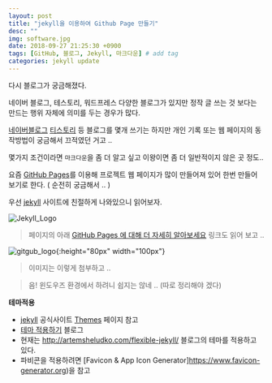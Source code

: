 ```yaml
---
layout: post
title: "jekyll을 이용하여 Github Page 만들기"
desc: ""
img: software.jpg
date: 2018-09-27 21:25:30 +0900
tags: [GitHub, 블로그, Jekyll, 마크다운] # add tag
categories: jekyll update
---
```


다시 블로그가 궁금해졌다. 

네이버 블로그, 테스토리, 워드프레스 다양한 블로그가 있지만 정작 글 쓰는 것 보다는 만드는 행위 자체에 의미를 두는 경우가 많다. 

[네이버블로그](https://softroom.blog.me) [티스토리](http://butteryoon.tistory.com) 등 블로그를 몇개 쓰기는 하지만 개인 기록 또는 웹 페이지의 동작방법이 궁금해서 끄적였던 거고 .. 

몇가지 조건이라면 `마크다운`을 좀 더 알고 싶고 이왕이면 좀 더 일반적이지 않은 곳 정도.. 

요즘 [GitHub Pages][GitHubPages]를 이용해 프로젝트 웹 페이지가 많이 만들어져 있어 한번 만들어 보기로 한다. ( 순전히 궁금해서 .. ) 


우선 [jekyll][jekyll] 사이트에 친절하게 나와있으니 읽어보자. 

![Jekyll_Logo](https://jekyllrb-ko.github.io/img/logo-2x.png)

> 페이지의 아래 [GitHub Pages 에 대해 더 자세히 알아보세요](https://pages.github.com/) 링크도 읽어 보고 .. 

![gitgub_logo]({{site.baseurl}}/assets/img/octojekyll.png){:height="80px" width="100px"}

> 이미지는 이렇게 첨부하고 .. 

> 음! 윈도우즈 환경에서 하려니 쉽지는 않네 .. (따로 정리해야 겠다) 

**테마적용**

* [jekyll][jekyll] 공식사이트 [Themes](https://jekyllrb-ko.github.io/docs/themes/) 페이지 참고
* [테마 적용하기](https://nesoy.github.io/articles/2016-12/github-Jekyll) 블로그 
* 현재는 http://artemsheludko.com/flexible-jekyll/ 블로그의 테마를 적용하고 있다. 
* 파비콘을 적용하려면 [Favicon & App Icon Generator]https://www.favicon-generator.org)을 참고

[jekyll]: https://jekyllrb-ko.github.io
[GitHubPages]: https://pages.github.com 

